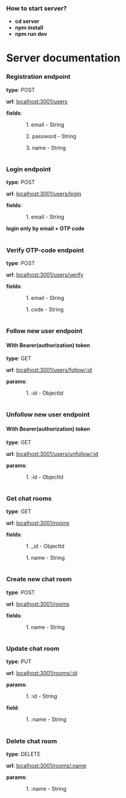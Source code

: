 ### How to start server?

- **cd server**
- **npm install**
- **npm run dev**

# Server documentation

### Registration endpoint

**type**: POST

**url**: [localhost:3001/users](localhost:3001/users)

**fields**:

&ensp;&ensp;&ensp;&ensp;&ensp;&ensp;&ensp; 1. email - String

&ensp;&ensp;&ensp;&ensp;&ensp;&ensp;&ensp; 2. password - String

&ensp;&ensp;&ensp;&ensp;&ensp;&ensp;&ensp; 3. name - String

#

### Login endpoint

**type**: POST

**url**: [localhost:3001/users/login](localhost:3001/users/login)

**fields**:

&ensp;&ensp;&ensp;&ensp;&ensp;&ensp;&ensp; 1. email - String

**login only by email + OTP code**

#

### Verify OTP-code endpoint

**type**: POST

**url**: [localhost:3001/users/verify](localhost:3001/users/verify)

**fields**:

&ensp;&ensp;&ensp;&ensp;&ensp;&ensp;&ensp; 1. email - String

&ensp;&ensp;&ensp;&ensp;&ensp;&ensp;&ensp; 1. code - String

#

### Follow new user endpoint

#### With Bearer(authorization) token

**type**: GET

**url**: [localhost:3001/users/follow/:id](localhost:3001/users/follow/632c73d35ed09aeb9c3586d2)

**params**:

&ensp;&ensp;&ensp;&ensp;&ensp;&ensp;&ensp; 1. :id - ObjectId

#

### Unfollow new user endpoint

#### With Bearer(authorization) token

**type**: GET

**url**: [localhost:3001/users/unfollow/:id](localhost:3001/users/follow/632c73d35ed09aeb9c3586d2)

**params**:

&ensp;&ensp;&ensp;&ensp;&ensp;&ensp;&ensp; 1. :id - ObjectId

#

#

### Get chat rooms

**type**: GET

**url**: [localhost:3001/rooms](localhost:3001/rooms)

**fields**:

&ensp;&ensp;&ensp;&ensp;&ensp;&ensp;&ensp; 1. _id - ObjectId

&ensp;&ensp;&ensp;&ensp;&ensp;&ensp;&ensp; 1. name - String

#

### Create new chat room

**type**: POST

**url**: [localhost:3001/rooms](localhost:3001/rooms)

**fields**:

&ensp;&ensp;&ensp;&ensp;&ensp;&ensp;&ensp; 1. name - String

#

### Update chat room

**type**: PUT

**url**: [localhost:3001/rooms/:id](localhost:3001/rooms/632d7c006f59b1f7c30f73e9)

**params**:

&ensp;&ensp;&ensp;&ensp;&ensp;&ensp;&ensp; 1. :id - String

**field**:

&ensp;&ensp;&ensp;&ensp;&ensp;&ensp;&ensp; 1. :name - String

#

### Delete chat room

**type**: DELETE

**url**: [localhost:3001/rooms/:name](localhost:3001/rooms/:test)

**params**:

&ensp;&ensp;&ensp;&ensp;&ensp;&ensp;&ensp; 1. :name - String

